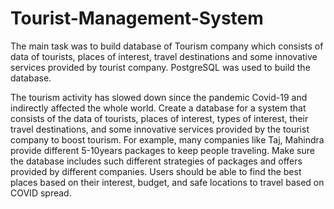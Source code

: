 # Tourist-Management-System
The main task was to build database of Tourism company which consists of data of tourists, places of interest, travel destinations and some innovative services provided by tourist company. PostgreSQL was used to build the database.

The tourism activity has slowed down since the pandemic Covid-19 and indirectly affected the whole world. Create a database for a system that consists of the data of tourists, places of interest, types of interest, their travel destinations, and some innovative services provided by the tourist company to boost tourism. For example, many companies like Taj, Mahindra provide different 5-10years packages to keep people traveling. Make sure the database includes such different strategies of packages and offers provided by different companies. Users should be able to find the best places based on their interest, budget, and safe locations to travel based on COVID spread.

